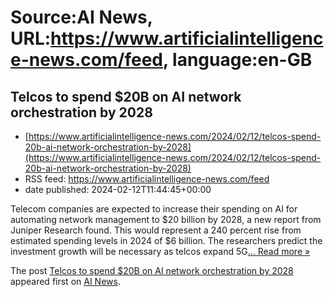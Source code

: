# Source:AI News, URL:https://www.artificialintelligence-news.com/feed, language:en-GB

## Telcos to spend $20B on AI network orchestration by 2028
 - [https://www.artificialintelligence-news.com/2024/02/12/telcos-spend-20b-ai-network-orchestration-by-2028](https://www.artificialintelligence-news.com/2024/02/12/telcos-spend-20b-ai-network-orchestration-by-2028)
 - RSS feed: https://www.artificialintelligence-news.com/feed
 - date published: 2024-02-12T11:44:45+00:00

<p>Telecom companies are expected to increase their spending on AI for automating network management to $20 billion by 2028, a new report from Juniper Research found. This would represent a 240 percent rise from estimated spending levels in 2024 of $6 billion. The researchers predict the investment growth will be necessary as telcos expand 5G<a class="excerpt-read-more" href="https://www.artificialintelligence-news.com/2024/02/12/telcos-spend-20b-ai-network-orchestration-by-2028/" title="ReadTelcos to spend $20B on AI network orchestration by 2028">... Read more &#187;</a></p>
<p>The post <a href="https://www.artificialintelligence-news.com/2024/02/12/telcos-spend-20b-ai-network-orchestration-by-2028/">Telcos to spend $20B on AI network orchestration by 2028</a> appeared first on <a href="https://www.artificialintelligence-news.com">AI News</a>.</p>

